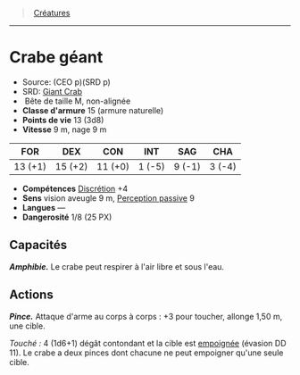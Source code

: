 ﻿---
!MonsterItem
Family: MonsterHD
Type: Bête
Size: M
Alignment: non-alignée
ArmorClass: 15 (armure naturelle)
HitPoints: 13 (3d8)
Speed: 9 m, nage 9 m
Strength: 13 (+1)
Dexterity: 15 (+2)
Constitution: 11 (+0)
Intelligence: ' 1 (-5)'
Wisdom: ' 9 (-1)'
Charisma: ' 3 (-4)'
Skills: '[Discrétion](hd_abilities_dexterity_discretion.md) +4'
Senses: vision aveugle 9 m, [Perception passive](hd_abilities_dexterity_perception_passive.md) 9
Languages: —
Challenge: 1/8 (25 PX)
Id: monsters_hd.md#crabe-géant
ParentLink: monsters_hd.md#créatures
Name: Crabe géant
ParentName: Créatures
NameLevel: 1
AltName: '[Giant Crab](srd_monsters_giant_crab.md)'
Source: (CEO p)(SRD p)
Attributes: {}
AttributesDictionary: >+
  {}

---
> [Créatures](hd_monsters.md)

---

# Crabe géant

- Source: (CEO p)(SRD p)
- SRD: [Giant Crab](srd_monsters_giant_crab.md)
-  Bête de taille M, non-alignée
- **Classe d'armure** 15 (armure naturelle)
- **Points de vie** 13 (3d8)
- **Vitesse** 9 m, nage 9 m

|FOR|DEX|CON|INT|SAG|CHA|
|---|---|---|---|---|---|
|13 (+1)|15 (+2)|11 (+0)| 1 (-5)| 9 (-1)| 3 (-4)|

- **Compétences** [Discrétion](hd_abilities_dexterity_discretion.md) +4
- **Sens** vision aveugle 9 m, [Perception passive](hd_abilities_dexterity_perception_passive.md) 9
- **Langues** —
- **Dangerosité** 1/8 (25 PX)

## Capacités

**_Amphibie._** Le crabe peut respirer à l'air libre et sous l'eau.

## Actions

**_Pince._** Attaque d'arme au corps à corps : +3 pour toucher, allonge 1,50 m, une cible.

_Touché :_ 4 (1d6+1) dégât contondant et la cible est [empoignée](hd_conditions_empoigne.md) (évasion DD 11). Le crabe a deux pinces dont chacune ne peut empoigner qu'une seule cible.

